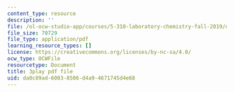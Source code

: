 ```yaml
---
content_type: resource
description: ''
file: /ol-ocw-studio-app/courses/5-310-laboratory-chemistry-fall-2019/da0c89ad60038506d4a94671745d4e68_dgRLgf4oO2s.pdf
file_size: 70729
file_type: application/pdf
learning_resource_types: []
license: https://creativecommons.org/licenses/by-nc-sa/4.0/
ocw_type: OCWFile
resourcetype: Document
title: 3play pdf file
uid: da0c89ad-6003-8506-d4a9-4671745d4e68
---
```

